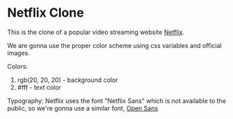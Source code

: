 # Netflix Clone

This is the clone of a popular video streaming website [Netflix](https://netflix.com/browse).

We are gonna use the proper color scheme using css variables and official images.

Colors:

1. rgb(20, 20, 20) - background color
2. #fff - text color

Typography:
Netflix uses the font "Netflix Sans" which is not available to the public, so we're gonna use a similar font, [Open Sans](https://fonts.google.com/specimen/Open+Sans)
